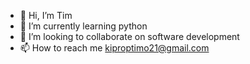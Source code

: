 - 👋 Hi, I’m Tim
- 🌱 I’m currently learning python
- 💞️ I’m looking to collaborate on software development
- 📫 How to reach me kiproptimo21@gmail.com

<!---
Korirtimo/Korirtimo is a ✨ special ✨ repository because its `README.md` (this file) appears on your GitHub profile.
You can click the Preview link to take a look at your changes.
--->
